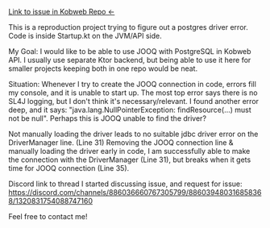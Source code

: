 [Link to issue in Kobweb Repo <-](https://github.com/varabyte/kobweb/issues/638)

This is a reproduction project trying to figure out a postgres driver error.
Code is inside Startup.kt on the JVM/API side.

My Goal: I would like to be able to use JOOQ with PostgreSQL in Kobweb API. 
I usually use separate Ktor backend, but being able to use it here for smaller projects keeping both in one repo would be neat.

Situation: Whenever I try to create the JOOQ connection in code, errors fill my console, and it is unable to start up. 
The most top error says there is no SL4J logging, but I don't think it's necessary/relevant. 
I found another error deep, and it says: "java.lang.NullPointerException: findResource(...) must not be null". Perhaps this is JOOQ unable to find the driver?

Not manually loading the driver leads to no suitable jdbc driver error on the DriverManager line. (Line 31)
Removing the JOOQ connection line & manually loading the driver early in code, I am successfully able to make
the connection with the DriverManager (Line 31), but breaks when it gets time for JOOQ connection (Line 35).

Discord link to thread I started discussing issue, and request for issue:
https://discord.com/channels/886036660767305799/886039480316858368/1320831754088747160

Feel free to contact me!
